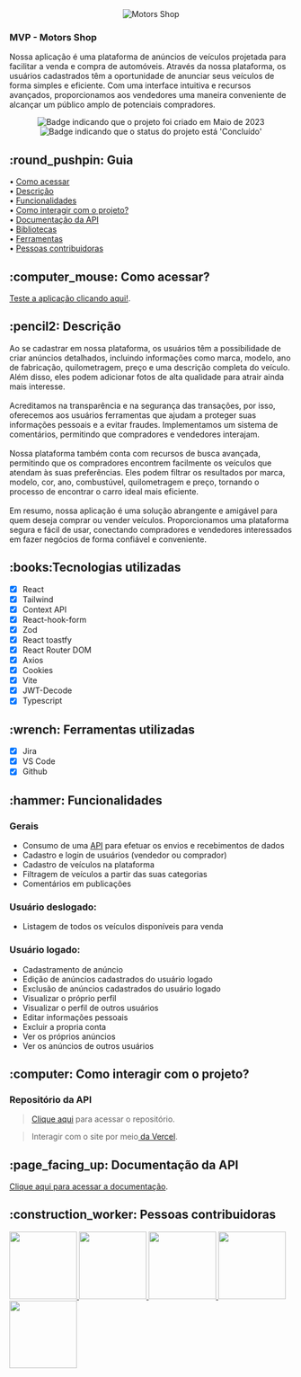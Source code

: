 <div align="center">
<img alt="Motors Shop" src="https://github.com/Motors-Shop-grupo37-t14/motors_shop_front_end/blob/develop/src/Assets/Logo.png" />
</div>

<h3>
  MVP - Motors Shop
</h3>
<p>Nossa aplicação é uma plataforma de anúncios de veículos projetada para facilitar a venda e compra de automóveis. Através da nossa plataforma, os usuários cadastrados têm a oportunidade de anunciar seus veículos de forma simples e eficiente. Com uma interface intuitiva e recursos avançados, proporcionamos aos vendedores uma maneira conveniente de alcançar um público amplo de potenciais compradores.
</p>

<p align="center">
    <img alt="Badge indicando que o projeto foi criado em Maio de 2023" src="https://img.shields.io/badge/Data%20de%20cria%C3%A7%C3%A3o-Maio%2F2023-blue">
    <img alt="Badge indicando que o status do projeto está 'Concluído'" src="https://img.shields.io/badge/Status-Concluído-green">
</p>

<h2> :round_pushpin: Guia</h2>

• <a href="#comoAcessar">Como acessar</a>
<br>
• <a href="#descricao">Descrição</a>
<br>
• <a href="#funcionalidades">Funcionalidades</a>
<br>
• <a href="#interacao">Como interagir com o projeto?</a>
<br>
• <a href="#doc">Documentação da API</a>
<br>
• <a href="#Bibliotecas">Bibliotecas</a>
<br>
• <a href="#Ferramentas">Ferramentas</a>
<br>
• <a href="#Desenvolvedores">Pessoas contribuidoras</a>
<br>

<h2 id="comoAcessar"> :computer_mouse: Como acessar?</h2>

<a href="LINK DO VERCEL DO FRONT">Teste a aplicação clicando aqui!</a>.

<h2 id="descricao">:pencil2: Descrição</h2>
<p>
  Ao se cadastrar em nossa plataforma, os usuários têm a possibilidade de criar anúncios detalhados, incluindo informações como marca, modelo, ano de fabricação, quilometragem, preço e uma descrição completa do veículo. Além disso, eles podem adicionar fotos de alta qualidade para atrair ainda mais interesse.
<br>
<br>
Acreditamos na transparência e na segurança das transações, por isso, oferecemos aos usuários ferramentas que ajudam a proteger suas informações pessoais e a evitar fraudes. Implementamos um sistema de comentários, permitindo que compradores e vendedores interajam.
<br>
<br>
Nossa plataforma também conta com recursos de busca avançada, permitindo que os compradores encontrem facilmente os veículos que atendam às suas preferências. Eles podem filtrar os resultados por marca, modelo, cor, ano, combustúvel, quilometragem e preço, tornando o processo de encontrar o carro ideal mais eficiente.
<br>
<br>
Em resumo, nossa aplicação é uma solução abrangente e amigável para quem deseja comprar ou vender veículos. Proporcionamos uma plataforma segura e fácil de usar, conectando compradores e vendedores interessados em fazer negócios de forma confiável e conveniente.
</p>

<h2 id="Bibliotecas">:books:Tecnologias utilizadas</h2>

- [x] React
- [x] Tailwind
- [x] Context API
- [x] React-hook-form
- [x] Zod
- [x] React toastfy
- [x] React Router DOM
- [x] Axios
- [x] Cookies
- [x] Vite
- [x] JWT-Decode
- [x] Typescript

<h2 id="Ferramentas">:wrench: Ferramentas utilizadas</h2>

- [x] Jira
- [x] VS Code
- [x] Github

<h2 id="funcionalidades">:hammer: Funcionalidades</h2>

### Gerais
- Consumo de uma <a href="">API</a> para efetuar os envios e recebimentos de dados
- Cadastro e login de usuários (vendedor ou comprador)
- Cadastro de veículos na plataforma
- Filtragem de veículos a partir das suas categorias
- Comentários em publicações

### Usuário deslogado:
- Listagem de todos os veículos disponíveis para venda

### Usuário logado:
- Cadastramento de anúncio
- Edição de anúncios cadastrados do usuário logado
- Exclusão de anúncios cadastrados do usuário logado
- Visualizar o próprio perfil
- Visualizar o perfil de outros usuários
- Editar informações pessoais
- Excluir a propria conta
- Ver os próprios anúncios
- Ver os anúncios de outros usuários

<h2 id="interacao">:computer: Como interagir com o projeto? </h2>

### Repositório da API
 ><a href="LINK DO REPOSITÓRIO">Clique aqui</a> para acessar o repositório.

 >Interagir com o site por meio<a href="https://reciclarte-rho.vercel.app/"> da Vercel</a>.

<h2 id="doc">:page_facing_up: Documentação da API </h2>
<a href="LINK DO REPOSITÓRIO DA API">Clique aqui para acessar a documentação</a>.

<h2 id="Desenvolvedores">:construction_worker: Pessoas contribuidoras</h2>

<a href="https://github.com/Adrianosq">
  <img width="120px" src="https://avatars.githubusercontent.com/u/53229937?v=4">
</a>
 
<a href="https://github.com/eucamila22">
  <img width="120px" src="https://avatars.githubusercontent.com/u/105559819?v=4">
</a>

<a href="https://github.com/Nizoszz">
  <img width="120px" src="https://avatars.githubusercontent.com/u/110125868?v=4">
</a>
 
<a href="https://github.com/gusdinizmaia">
  <img width="120px" src="https://avatars.githubusercontent.com/u/106834704?v=4">
</a>
 
<a href="https://github.com/GustavoGussoni">
  <img width="120px" src="https://avatars.githubusercontent.com/u/110189029?v=4">
</a>
 
